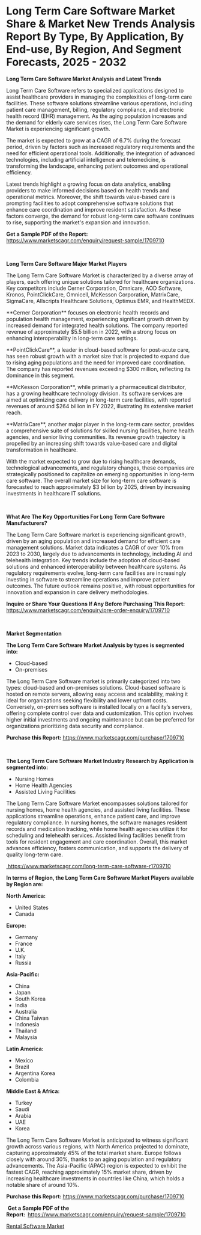 <p><h1>Long Term Care Software Market Share & Market New Trends Analysis Report By Type, By Application, By End-use, By Region, And Segment Forecasts, 2025 - 2032</h1></p><p><strong>Long Term Care Software Market Analysis and Latest Trends</strong></p>
<p><p>Long Term Care Software refers to specialized applications designed to assist healthcare providers in managing the complexities of long-term care facilities. These software solutions streamline various operations, including patient care management, billing, regulatory compliance, and electronic health record (EHR) management. As the aging population increases and the demand for elderly care services rises, the Long Term Care Software Market is experiencing significant growth. </p><p>The market is expected to grow at a CAGR of 6.7% during the forecast period, driven by factors such as increased regulatory requirements and the need for efficient operational tools. Additionally, the integration of advanced technologies, including artificial intelligence and telemedicine, is transforming the landscape, enhancing patient outcomes and operational efficiency. </p><p>Latest trends highlight a growing focus on data analytics, enabling providers to make informed decisions based on health trends and operational metrics. Moreover, the shift towards value-based care is prompting facilities to adopt comprehensive software solutions that enhance care coordination and improve resident satisfaction. As these factors converge, the demand for robust long-term care software continues to rise, supporting the market's expansion and innovation.</p></p>
<p><strong>Get a Sample PDF of the Report:&nbsp;</strong> <a href="https://www.marketscagr.com/enquiry/request-sample/1709710?utm_campaign=2520&utm_medium=2&utm_source=Github&utm_content=ia&utm_term=09032025&utm_id=long-term-care-software">https://www.marketscagr.com/enquiry/request-sample/1709710</a></p>
<p>&nbsp;</p>
<p><strong>Long Term Care Software Major Market Players</strong></p>
<p><p>The Long Term Care Software Market is characterized by a diverse array of players, each offering unique solutions tailored for healthcare organizations. Key competitors include Cerner Corporation, Omnicare, AOD Software, Kronos, PointClickCare, Omnicell, McKesson Corporation, MatrixCare, SigmaCare, Allscripts Healthcare Solutions, Optimus EMR, and HealthMEDX.</p><p>**Cerner Corporation** focuses on electronic health records and population health management, experiencing significant growth driven by increased demand for integrated health solutions. The company reported revenue of approximately $5.5 billion in 2022, with a strong focus on enhancing interoperability in long-term care settings.</p><p>**PointClickCare**, a leader in cloud-based software for post-acute care, has seen robust growth with a market size that is projected to expand due to rising aging populations and the need for improved care coordination. The company has reported revenues exceeding $300 million, reflecting its dominance in this segment.</p><p>**McKesson Corporation**, while primarily a pharmaceutical distributor, has a growing healthcare technology division. Its software services are aimed at optimizing care delivery in long-term care facilities, with reported revenues of around $264 billion in FY 2022, illustrating its extensive market reach.</p><p>**MatrixCare**, another major player in the long-term care sector, provides a comprehensive suite of solutions for skilled nursing facilities, home health agencies, and senior living communities. Its revenue growth trajectory is propelled by an increasing shift towards value-based care and digital transformation in healthcare.</p><p>With the market expected to grow due to rising healthcare demands, technological advancements, and regulatory changes, these companies are strategically positioned to capitalize on emerging opportunities in long-term care software. The overall market size for long-term care software is forecasted to reach approximately $3 billion by 2025, driven by increasing investments in healthcare IT solutions.</p></p>
<p>&nbsp;</p>
<p><strong>What Are The Key Opportunities For Long Term Care Software Manufacturers?</strong></p>
<p><p>The Long Term Care Software market is experiencing significant growth, driven by an aging population and increased demand for efficient care management solutions. Market data indicates a CAGR of over 10% from 2023 to 2030, largely due to advancements in technology, including AI and telehealth integration. Key trends include the adoption of cloud-based solutions and enhanced interoperability between healthcare systems. As regulatory requirements evolve, long-term care facilities are increasingly investing in software to streamline operations and improve patient outcomes. The future outlook remains positive, with robust opportunities for innovation and expansion in care delivery methodologies.</p></p>
<p><strong>Inquire or Share Your Questions If Any Before Purchasing This Report:</strong> <a href="https://www.marketscagr.com/enquiry/pre-order-enquiry/1709710?utm_campaign=2520&utm_medium=2&utm_source=Github&utm_content=ia&utm_term=09032025&utm_id=long-term-care-software">https://www.marketscagr.com/enquiry/pre-order-enquiry/1709710</a></p>
<p>&nbsp;</p>
<p><strong>Market Segmentation</strong></p>
<p><strong>The Long Term Care Software Market Analysis by types is segmented into:</strong></p>
<p><ul><li>Cloud-based</li><li>On-premises</li></ul></p>
<p><p>The Long Term Care Software market is primarily categorized into two types: cloud-based and on-premises solutions. Cloud-based software is hosted on remote servers, allowing easy access and scalability, making it ideal for organizations seeking flexibility and lower upfront costs. Conversely, on-premises software is installed locally on a facility’s servers, offering complete control over data and customization. This option involves higher initial investments and ongoing maintenance but can be preferred for organizations prioritizing data security and compliance.</p></p>
<p><strong>Purchase this Report:&nbsp;</strong><a href="https://www.marketscagr.com/purchase/1709710?utm_campaign=2520&utm_medium=2&utm_source=Github&utm_content=ia&utm_term=09032025&utm_id=long-term-care-software">https://www.marketscagr.com/purchase/1709710</a></p>
<p>&nbsp;</p>
<p><strong>The Long Term Care Software Market Industry Research by Application is segmented into:</strong></p>
<p><ul><li>Nursing Homes</li><li>Home Health Agencies</li><li>Assisted Living Facilities</li></ul></p>
<p><p>The Long Term Care Software Market encompasses solutions tailored for nursing homes, home health agencies, and assisted living facilities. These applications streamline operations, enhance patient care, and improve regulatory compliance. In nursing homes, the software manages resident records and medication tracking, while home health agencies utilize it for scheduling and telehealth services. Assisted living facilities benefit from tools for resident engagement and care coordination. Overall, this market advances efficiency, fosters communication, and supports the delivery of quality long-term care.</p></p>
<p><a href="https://www.marketscagr.com/long-term-care-software-r1709710?utm_campaign=2520&utm_medium=2&utm_source=Github&utm_content=ia&utm_term=09032025&utm_id=long-term-care-software">&nbsp;https://www.marketscagr.com/long-term-care-software-r1709710</a></p>
<p><strong>In terms of Region, the Long Term Care Software Market Players available by Region are:</strong></p>
<p>
    <p> <strong> North America: </strong>
        <ul>
            <li>United States</li>
            <li>Canada</li>
        </ul>
        </p> 
    <p> <strong> Europe: </strong>
        <ul>
            <li>Germany</li>
            <li>France</li>
            <li>U.K.</li>
            <li>Italy</li>
            <li>Russia</li>
        </ul>
        </p> 
    <p> <strong> Asia-Pacific: </strong>
        <ul>
            <li>China</li>
            <li>Japan</li>
            <li>South Korea</li>
            <li>India</li>
            <li>Australia</li>
            <li>China Taiwan</li>
            <li>Indonesia</li>
            <li>Thailand</li>
            <li>Malaysia</li>
        </ul>
        </p> 
    <p> <strong> Latin America: </strong>
        <ul>
            <li>Mexico</li>
            <li>Brazil</li>
            <li>Argentina Korea</li>
            <li>Colombia</li>
        </ul>
        </p> 
    <p> <strong> Middle East & Africa: </strong>
        <ul>
            <li>Turkey</li>
            <li>Saudi</li>
            <li>Arabia</li>
            <li>UAE</li>
            <li>Korea</li>
        </ul>
    </p>
    </p>
<p><p>The Long Term Care Software Market is anticipated to witness significant growth across various regions, with North America projected to dominate, capturing approximately 45% of the total market share. Europe follows closely with around 30%, thanks to an aging population and regulatory advancements. The Asia-Pacific (APAC) region is expected to exhibit the fastest CAGR, reaching approximately 15% market share, driven by increasing healthcare investments in countries like China, which holds a notable share of around 10%.</p></p>
<p><strong>Purchase this Report: </strong><a href="https://www.marketscagr.com/purchase/1709710?utm_campaign=2520&utm_medium=2&utm_source=Github&utm_content=ia&utm_term=09032025&utm_id=long-term-care-software">https://www.marketscagr.com/purchase/1709710</a></p>
<p>&nbsp;<strong>Get a Sample PDF of the Report:&nbsp;&nbsp;</strong><a href="https://www.marketscagr.com/enquiry/request-sample/1709710?utm_campaign=2520&utm_medium=2&utm_source=Github&utm_content=ia&utm_term=09032025&utm_id=long-term-care-software">https://www.marketscagr.com/enquiry/request-sample/1709710</a></p>
<p><strong></strong></p>
<p><p><a href="https://github.com/boitafbg/Market-Research-Report-List-1/blob/main/rental-software-market.md?utm_campaign=2520&utm_medium=2&utm_source=Github&utm_content=ia&utm_term=09032025&utm_id=long-term-care-software">Rental Software Market</a></p></p>